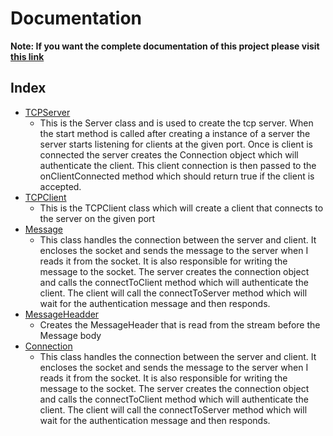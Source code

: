 # Documentation
**Note: If you want the complete documentation of this project please visit [this link](https://karan-gandhi.github.io/Java-Networking-Library/)**
## Index
- [TCPServer](https://github.com/Karan-Gandhi/Java-Networking-Library/blob/master/documentation/TCPServer.md)
  - This is the Server class and is used to create the tcp server.
When the start method is called after creating a instance of a server the server starts listening for clients at the given port. Once is client is connected the server creates the Connection object which will authenticate the client. This client connection is then passed to the onClientConnected method which should return true if the client is accepted.
- [TCPClient](https://github.com/Karan-Gandhi/Java-Networking-Library/blob/master/documentation/TCPClient.md)
  - This is the TCPClient class which will create a client that connects to the server on the given port
- [Message](https://github.com/Karan-Gandhi/Java-Networking-Library/blob/master/documentation/Message.md)
  - This class handles the connection between the server and client. It encloses the socket and sends the message to the server when I reads it from the socket. It is also responsible for writing the message to the socket. The server creates the connection object and calls the connectToClient method which will authenticate the client. The client will call the connectToServer method which will wait for the authentication message and then responds.
- [MessageHeadder](https://github.com/Karan-Gandhi/Java-Networking-Library/blob/master/documentation/MessageHeader.md)
  - Creates the MessageHeader that is read from the stream before the Message body
- [Connection](https://github.com/Karan-Gandhi/Java-Networking-Library/blob/master/documentation/Connection.md)
  - This class handles the connection between the server and client. It encloses the socket and sends the message to the server when I reads it from the socket. It is also responsible for writing the message to the socket. The server creates the connection object and calls the connectToClient method which will authenticate the client. The client will call the connectToServer method which will wait for the authentication message and then responds.

